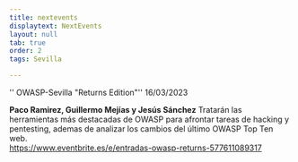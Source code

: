 ```yaml
---
title: nextevents
displaytext: NextEvents
layout: null
tab: true
order: 2
tags: Sevilla

---
```



'' OWASP-Sevilla "Returns Edition"'' 16/03/2023

**Paco Ramirez, Guillermo Mejías y Jesús Sánchez** Tratarán las herramientas más destacadas de OWASP
para afrontar tareas de hacking y pentesting, ademas de analizar los cambios del último OWASP Top Ten web.   
https://www.eventbrite.es/e/entradas-owasp-returns-577611089317
